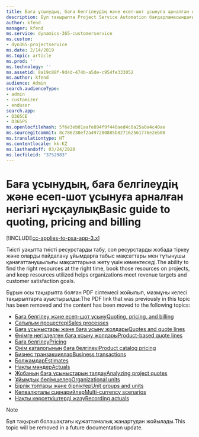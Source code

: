 ```yaml
---
title: Баға ұсынудың, баға белгілеудің және есеп-шот ұсынуға арналған негізгі нұсқаулық
description: Бұл тақырыпта Project Service Automation бағдарламасындағы негізгі баға ұсыну, баға белгілеу және шот ұсыну туралы ақпарат берілген.
author: kfend
manager: kfend
ms.service: dynamics-365-customerservice
ms.custom:
- dyn365-projectservice
ms.date: 2/14/2019
ms.topic: article
ms.prod: ''
ms.technology: ''
ms.assetid: 8a19c88f-9d4d-474b-a5de-c954fe333052
ms.author: kfend
audience: Admin
search.audienceType:
- admin
- customizer
- enduser
search.app:
- D365CE
- D365PS
ms.openlocfilehash: 5f6e3eb01aafe894f9f440aed4c0a25a0a4c40ae
ms.sourcegitcommit: 8c786230ef2a497280885b827162561776e2eb00
ms.translationtype: HT
ms.contentlocale: kk-KZ
ms.lasthandoff: 03/24/2020
ms.locfileid: "3752983"
---
```

# <a name="basic-guide-to-quoting-pricing-and-billing"></a><span data-ttu-id="78ec2-103">Баға ұсынудың, баға белгілеудің және есеп-шот ұсынуға арналған негізгі нұсқаулық</span><span class="sxs-lookup"><span data-stu-id="78ec2-103">Basic guide to quoting, pricing and billing</span></span>

[!INCLUDE[cc-applies-to-psa-app-3.x](../../includes/cc-applies-to-psa-app-3x.md)]

<span data-ttu-id="78ec2-104">Тиісті уақытта тиісті ресурстарды табу, сол ресурстарды жобада тіркеу және оларды пайдалану ұйымдарға табыс мақсаттары мен тұтынушы қанағаттанушылығы мақсаттарына жету үшін көмектеседі.</span><span class="sxs-lookup"><span data-stu-id="78ec2-104">The ability to find the right resources at the right time, book those resources on projects, and keep resources utilized helps organizations meet revenue targets and customer satisfaction goals.</span></span> 

<span data-ttu-id="78ec2-105">Бұрын осы тақырыпта болған PDF сілтемесі жойылып, мазмұны келесі тақырыптарға ауыстырылды:</span><span class="sxs-lookup"><span data-stu-id="78ec2-105">The PDF link that was previously in this topic has been removed and the content has been moved to the following topics:</span></span>

- [<span data-ttu-id="78ec2-106">Баға белгілеу және есеп-шот ұсыну</span><span class="sxs-lookup"><span data-stu-id="78ec2-106">Quoting, pricing, and billing</span></span>](../quote-bill-price.md)
- [<span data-ttu-id="78ec2-107">Сатылым процестері</span><span class="sxs-lookup"><span data-stu-id="78ec2-107">Sales processes</span></span>](../basic-sales-process.md)
- [<span data-ttu-id="78ec2-108">Баға ұсыныстары және баға ұсыну жолдары</span><span class="sxs-lookup"><span data-stu-id="78ec2-108">Quotes and quote lines</span></span>](../basic-quote-lines.md)
- [<span data-ttu-id="78ec2-109">Өнімге негізделген баға ұсыну жолдары</span><span class="sxs-lookup"><span data-stu-id="78ec2-109">Product-based quote lines</span></span>](../product-based-quote-lines.md)
- [<span data-ttu-id="78ec2-110">Баға белгілеу</span><span class="sxs-lookup"><span data-stu-id="78ec2-110">Pricing</span></span>](../basic-pricing.md)
- [<span data-ttu-id="78ec2-111">Өнім каталогының баға белгілеуі</span><span class="sxs-lookup"><span data-stu-id="78ec2-111">Product catalog pricing</span></span>](../product-catalog-pricing.md)
- [<span data-ttu-id="78ec2-112">Бизнес транзакциялар</span><span class="sxs-lookup"><span data-stu-id="78ec2-112">Business transactions</span></span>](../basic-business-transactions.md)
- [<span data-ttu-id="78ec2-113">Болжамдар</span><span class="sxs-lookup"><span data-stu-id="78ec2-113">Estimates</span></span>](../estimates.md)
- [<span data-ttu-id="78ec2-114">Нақты мәндер</span><span class="sxs-lookup"><span data-stu-id="78ec2-114">Actuals</span></span>](../actuals.md)
- [<span data-ttu-id="78ec2-115">Жобаның баға ұсыныстарын талдау</span><span class="sxs-lookup"><span data-stu-id="78ec2-115">Analyzing project quotes</span></span>](../basic-analyzing-quotes.md)
- [<span data-ttu-id="78ec2-116">Ұйымдық бөлімшелер</span><span class="sxs-lookup"><span data-stu-id="78ec2-116">Organizational units</span></span>](../advanced-organizational.md)
- [<span data-ttu-id="78ec2-117">Бірлік топтары және бірліктер</span><span class="sxs-lookup"><span data-stu-id="78ec2-117">Unit groups and units</span></span>](../advanced-units.md)
- [<span data-ttu-id="78ec2-118">Көпвалюталы сценарийлер</span><span class="sxs-lookup"><span data-stu-id="78ec2-118">Multi-currency scenarios</span></span>](../advanced-currency.md)
- [<span data-ttu-id="78ec2-119">Нақты көрсеткіштерді жазу</span><span class="sxs-lookup"><span data-stu-id="78ec2-119">Recording actuals</span></span>](../advanced-actuals.md)

> [!NOTE]
> <span data-ttu-id="78ec2-120">Бұл тақырып болашақтағы құжаттамалық жаңартудан жойылады.</span><span class="sxs-lookup"><span data-stu-id="78ec2-120">This topic will be removed in a future documentation update.</span></span> 
